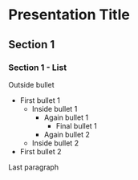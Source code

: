 # Presentation Title

## Section 1

### Section 1 - List

Outside bullet

- First bullet 1
  - Inside bullet 1
    - Again bullet 1
      - Final bullet 1
    - Again bullet 2
  - Inside bullet 2
- First bullet 2

Last paragraph
